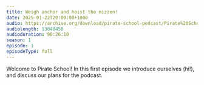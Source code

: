 ```yaml
---
title: Weigh anchor and hoist the mizzen!
date: 2025-01-22T20:00:00+1000
audio: https://archive.org/download/pirate-school-podcast/Pirate%20School%201.mp3
audiolength: 13040450
audioduration: 00:26:10
season: 1
episode: 1
episodeType: full
---
```


Welcome to Pirate School! In this first episode we introduce ourselves (hi!), and discuss our plans for the podcast.